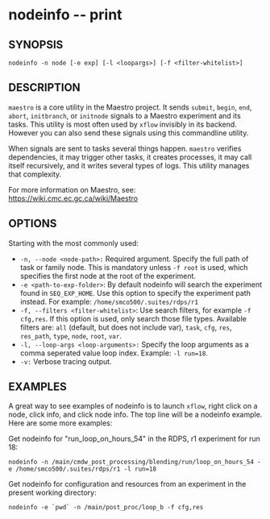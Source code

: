 nodeinfo -- print 
=============================================

## SYNOPSIS

`nodeinfo -n node [-e exp] [-l <loopargs>] [-f <filter-whitelist>]`

## DESCRIPTION

`maestro` is a core utility in the Maestro project. It sends `submit`, `begin`, `end`, `abort`, `initbranch`, or `initnode` signals to a Maestro experiment and its tasks. This utility is most often used by `xflow` invisibly in its backend. However you can also send these signals using this commandline utility.

When signals are sent to tasks several things happen. `maestro` verifies dependencies, it may trigger other tasks, it creates processes, it may call itself recursively, and it writes several types of logs. This utility manages that complexity.

For more information on Maestro, see: https://wiki.cmc.ec.gc.ca/wiki/Maestro

## OPTIONS

Starting with the most commonly used:

* `-n, --node <node-path>:` Required argument. Specify the full path of task or family node. This is mandatory unless `-f root` is used, which specifies the first node at the root of the experiment.
* `-e <path-to-exp-folder>`: By default nodeinfo will search the experiment found in `SEQ_EXP_HOME`. Use this option to specify the experiment path instead. For example: `/home/smco500/.suites/rdps/r1`
* `-f, --filters <filter-whitelist>`: Use search filters, for example `-f cfg,res`. If this option is used, only search those file types. Available filters are: `all` (default, but does not include var), `task`, `cfg`, `res`, `res_path`, `type`, `node`, `root`, `var`.
* `-l, --loop-args <loop-arguments>:` Specify the loop arguments as a comma seperated value loop index. Example: `-l run=18`.
* `-v:` Verbose tracing output.

## EXAMPLES

A great way to see examples of nodeinfo is to launch `xflow`, right click on a node, click info, and click node info. The top line will be a nodeinfo example. Here are some more examples:

Get nodeinfo for "run_loop_on_hours_54" in the RDPS, r1 experiment for run 18:

```
nodeinfo -n /main/cmdw_post_processing/blending/run/loop_on_hours_54 -e /home/smco500/.suites/rdps/r1 -l run=18 
```

Get nodeinfo for configuration and resources from an experiment in the present working directory:

```
nodeinfo -e `pwd` -n /main/post_proc/loop_b -f cfg,res
```

